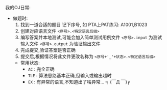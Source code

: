 我的OJ日常:
- 做题时:
  1. 找到一道合适的题目 记下序号, 如 PTA上PAT练习: A1001,B1023
  2. 创建对应语言文件 `<序号>.<特定语言后缀>`
  3. 编写答案并本地测试,可能会加入简单测试用例文件 `<序号>.input` 为测试输入文件 `<序号>.output` 为验证输出文件
  4. 完成提交,验证答案是否正确
  5. 提交后,根据情况将此文件更改名称为 `<序号+'_'+状态>.<特定语言后缀>`
  - 常用状态:
    - `AC`  : 完全正确
    - `TLE` : 算法思路基本正确,但输入或输出超时
    - `EX`  : 有异常的语言,不知道出了啥异常... ┑(￣Д ￣)┍ 


